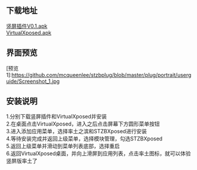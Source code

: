 ## 下载地址</br>
[竖屏插件V0.1.apk](https://github.com/mcqueenlee/stzbplug/blob/master/plug/portrait/bin/%E7%AB%96%E5%B1%8F%E6%8F%92%E4%BB%B6V0.1.apk)</br>
[VirtualXposed.apk](https://github.com/android-hacker/VirtualXposed/releases/download/0.17.2/VirtualXposed_0.17.2.apk)</br>

## 界面预览</br>
[预览1]:https://github.com/mcqueenlee/stzbplug/blob/master/plug/portrait/userguide/Screenshot_1.jpg </br>
## 安装说明
1.分别下载竖屏插件和VirtualXposed并安装</br>
2.在桌面点击VirtualXposed，进入之后点击屏幕下方圆形菜单按钮</br>
3.进入添加应用菜单，选择率土之滨和STZBXposed进行安装</br>
4.等待安装完成并返回上级菜单，选择模块管理，勾选STZBXposed</br>
5.返回上级菜单并滑动到菜单列表底部，选择重启</br>
6.返回VirtualXposed桌面，并向上滑屏到应用列表，点击率土图标，就可以体验竖屏版率土了</br>
